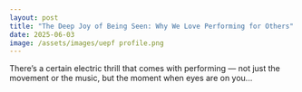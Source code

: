 ```yaml
---
layout: post
title: "The Deep Joy of Being Seen: Why We Love Performing for Others"
date: 2025-06-03
image: /assets/images/uepf profile.png
---
```


There’s a certain electric thrill that comes with performing — not just the movement or the music, but the moment when eyes are on you...
